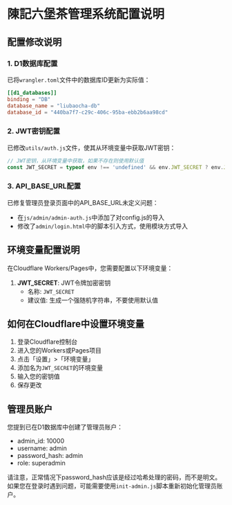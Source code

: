 # 陳記六堡茶管理系统配置说明

## 配置修改说明

### 1. D1数据库配置

已将`wrangler.toml`文件中的数据库ID更新为实际值：

```toml
[[d1_databases]]
binding = "DB"
database_name = "liubaocha-db"
database_id = "440ba7f7-c29c-406c-95ba-ebb2b6aa98cd"
```

### 2. JWT密钥配置

已修改`utils/auth.js`文件，使其从环境变量中获取JWT密钥：

```js
// JWT密钥，从环境变量中获取，如果不存在则使用默认值
const JWT_SECRET = typeof env !== 'undefined' && env.JWT_SECRET ? env.JWT_SECRET : 'liubaocha-admin-secret-key';
```

### 3. API_BASE_URL配置

已修复管理员登录页面中的API_BASE_URL未定义问题：

- 在`js/admin/admin-auth.js`中添加了对config.js的导入
- 修改了`admin/login.html`中的脚本引入方式，使用模块方式导入

## 环境变量配置说明

在Cloudflare Workers/Pages中，您需要配置以下环境变量：

1. **JWT_SECRET**: JWT令牌加密密钥
   - 名称: `JWT_SECRET`
   - 建议值: 生成一个强随机字符串，不要使用默认值

## 如何在Cloudflare中设置环境变量

1. 登录Cloudflare控制台
2. 进入您的Workers或Pages项目
3. 点击「设置」>「环境变量」
4. 添加名为`JWT_SECRET`的环境变量
5. 输入您的密钥值
6. 保存更改

## 管理员账户

您提到已在D1数据库中创建了管理员账户：
- admin_id: 10000
- username: admin
- password_hash: admin
- role: superadmin

请注意，正常情况下password_hash应该是经过哈希处理的密码，而不是明文。如果您在登录时遇到问题，可能需要使用`init-admin.js`脚本重新初始化管理员账户。